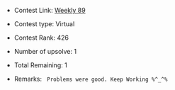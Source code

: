 * Contest Link: [Weekly 89](https://leetcode.com/contest/weekly-contest-89)

* Contest type: Virtual

* Contest Rank: 426

* Number of upsolve: 1

* Total Remaining: 1

* Remarks: &nbsp; `Problems were good. Keep Working %^_^%`